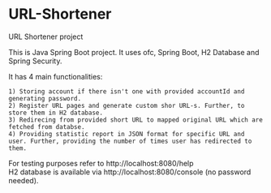 # URL-Shortener
URL Shortener project

This is Java Spring Boot project. It uses ofc, Spring Boot, H2 Database and Spring Security.


It has 4 main functionalities: 

    1) Storing account if there isn't one with provided accountId and generating password.
    2) Register URL pages and generate custom shor URL-s. Further, to store them in H2 database.
    3) Redirecing from provided short URL to mapped original URL which are fetched from databse.
    4) Providing statistic report in JSON format for specific URL and user. Further, providing the number of times user has redirected to them.
    
    
For testing purposes refer to http://localhost:8080/help  
H2 database is available via http://localhost:8080/console (no password needed).
